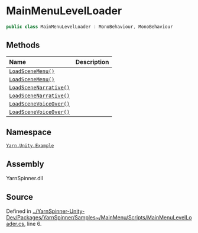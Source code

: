 # MainMenuLevelLoader

```csharp
public class MainMenuLevelLoader : MonoBehaviour, MonoBehaviour
```

## Methods

| Name | Description |
| :--- | :--- |
| [`LoadSceneMenu()`]() |  |
| [`LoadSceneMenu()`]() |  |
| [`LoadSceneNarrative()`]() |  |
| [`LoadSceneNarrative()`]() |  |
| [`LoadSceneVoiceOver()`]() |  |
| [`LoadSceneVoiceOver()`]() |  |

## Namespace

[`Yarn.Unity.Example`](../)

## Assembly

YarnSpinner.dll

## Source

Defined in [../YarnSpinner-Unity-Dev/Packages/YarnSpinner/Samples~/MainMenu/Scripts/MainMenuLevelLoader.cs](https://github.com/YarnSpinnerTool/YarnSpinner-Unity//blob/develop/Samples~/MainMenu/Scripts/MainMenuLevelLoader.cs#L6), line 6.

